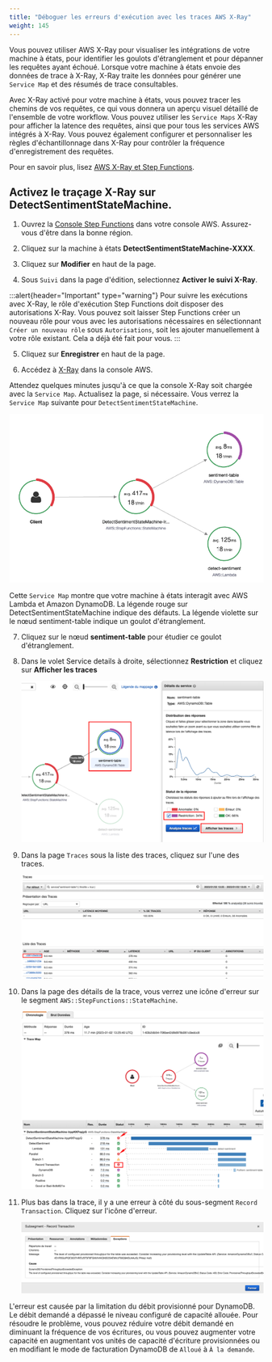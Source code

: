 ```yaml
---
title: "Déboguer les erreurs d'exécution avec les traces AWS X-Ray"
weight: 145
---
```


Vous pouvez utiliser AWS X-Ray pour visualiser les intégrations de votre machine à états, pour identifier les goulots d'étranglement et pour dépanner les requêtes ayant échoué. Lorsque votre machine à états envoie des données de trace à X-Ray, X-Ray traite les données pour générer une `Service Map` et des résumés de trace consultables.

Avec X-Ray activé pour votre machine à états, vous pouvez tracer les chemins de vos requêtes, ce qui vous donnera un aperçu visuel détaillé de l'ensemble de votre workflow. Vous pouvez utiliser les `Service Maps` X-Ray pour afficher la latence des requêtes, ainsi que pour tous les services AWS intégrés à X-Ray. Vous pouvez également configurer et personnaliser les règles d'échantillonnage dans X-Ray pour contrôler la fréquence d'enregistrement des requêtes.

Pour en savoir plus, lisez [AWS X-Ray et Step Functions](https://docs.aws.amazon.com/fr_fr/step-functions/latest/dg/concepts-xray-tracing.html).

## Activez le traçage X-Ray sur DetectSentimentStateMachine.

1. Ouvrez la [Console Step Functions](https://console.aws.amazon.com/states/home) dans votre console AWS. Assurez-vous d'être dans la bonne région.

2. Cliquez sur la machine à états **DetectSentimentStateMachine-XXXX**.

3. Cliquez sur **Modifier** en haut de la page.

4. Sous `Suivi` dans la page d'édition, selectionnez **Activer le suivi X-Ray**.

:::alert{header="Important" type="warning"}
Pour suivre les exécutions avec X-Ray, le rôle d'exécution Step Functions doit disposer des autorisations X-Ray. Vous pouvez soit laisser Step Functions créer un nouveau rôle pour vous avec les autorisations nécessaires en sélectionnant `Créer un nouveau rôle` sous `Autorisations`, soit les ajouter manuellement à votre rôle existant. Cela a déjà été fait pour vous.
:::

5. Cliquez sur **Enregistrer** en haut de la page.

6. Accédez à [X-Ray](https://console.aws.amazon.com/xray/home) dans la console AWS.

Attendez quelques minutes jusqu'à ce que la console X-Ray soit chargée avec la `Service Map`. Actualisez la page, si nécessaire. Vous verrez la `Service Map` suivante pour `DetectSentimentStateMachine`.

   ![Service Map](/static/img-fr/module-12/x-ray-service-map.png)

Cette `Service Map` montre que votre machine à états interagit avec AWS Lambda et Amazon DynamoDB. La légende rouge sur DetectSentimentStateMachine indique des défauts. La légende violette sur le nœud sentiment-table indique un goulot d'étranglement.

7. Cliquez sur le nœud **sentiment-table** pour étudier ce goulot d'étranglement.

8. Dans le volet Service details à droite, sélectionnez **Restriction** et cliquez sur **Afficher les traces**

   ![Voir les traces](/static/img-fr/module-12/x-ray-view-traces.png)

9. Dans la page `Traces` sous la liste des traces, cliquez sur l'une des traces.

   ![Liste des Traces](/static/img-fr/module-12/x-ray-traces-list.png)

10. Dans la page des détails de la trace, vous verrez une icône d'erreur sur le segment `AWS::StepFunctions::StateMachine`.

    ![View Traces](/static/img-fr/module-12/x-ray-trace-error.png)

11. Plus bas dans la trace, il y a une erreur à côté du sous-segment `Record Transaction`. Cliquez sur l'icône d'erreur.

    ![View Traces](/static/img-fr/module-12/x-ray-exception.png)

L'erreur est causée par la limitation du débit provisionné pour DynamoDB. Le débit demandé a dépassé le niveau configuré de capacité allouée. Pour résoudre le problème, vous pouvez réduire votre débit demandé en diminuant la fréquence de vos écritures, ou vous pouvez augmenter votre capacité en augmentant vos unités de capacité d'écriture provisionnées ou en modifiant le mode de facturation DynamoDB de `Alloué` à `À la demande`.









